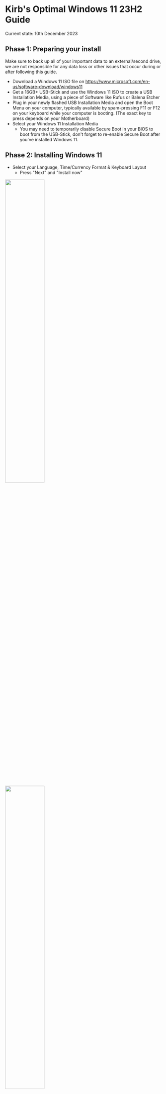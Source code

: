 # Kirb's Optimal Windows 11 23H2 Guide
Current state: 10th December 2023

## Phase 1: Preparing your install
Make sure to back up all of your important data to an external/second drive, we are not responsible for any data loss or other issues that occur during or after following this guide.

- Download a Windows 11 ISO file on https://www.microsoft.com/en-us/software-download/windows11
- Get a 16GB+ USB-Stick and use the Windows 11 ISO to create a USB Installation Media, using a piece of Software like Rufus or Balena Etcher
- Plug in your newly flashed USB Installation Media and open the Boot Menu on your computer, typically available by spam-pressing F11 or F12 on your keyboard while your computer is booting. (The exact key to press depends on your Motherboard)
- Select your Windows 11 Installation Media
	- You may need to temporarily disable Secure Boot in your BIOS to boot from the USB-Stick, don't forget to re-enable Secure Boot after you've installed Windows 11.


## Phase 2: Installing Windows 11
- Select your Language, Time/Currency Format & Keyboard Layout
	- Press "Next" and "Install now"

<img src="../../media/win11tutorial/win11tutorial_001.png" width="50%" style="float: left; margin-right: 10px;">
<div style="clear: both;"></div>

<img src="../../media/win11tutorial/win11tutorial_002.png" width="50%" style="float: left; margin-right: 10px;">
<div style="clear: both;"></div>

- Click on "I don't have a product key" (We will come back to this later :3)
- Select "Windows 11 Pro", press "Next" and accept the eula

<img src="../../media/win11tutorial/win11tutorial_004.png" width="50%" style="float: left; margin-right: 10px;">
<div style="clear: both;"></div>

<img src="../../media/win11tutorial/win11tutorial_005.png" width="50%" style="float: left; margin-right: 10px;">
<div style="clear: both;"></div>

<img src="../../media/win11tutorial/win11tutorial_006.png" width="50%" style="float: left; margin-right: 10px;">
<div style="clear: both;"></div>

- Choose "Customized: Install Windows only (advanced)"

- Select the drive/partition you want to install Windows 11 to (Marked in blue)
	- If you see multiple partitions on the drive you want to install Windows to, you must select and delete each partition to use the entire drive for the new install
	- Make sure you're selecting the correct drive! When you proceed from this page, the selected drive or partition will be fully formatted and all data will be lost!
		- If you're unsure, physically disconnect every drive until you only have your USB-Stick and the drive you want to install windows to. Press "Refresh" after disconnecting a storage device
- Press "Next" and wait for Windows to format and install to the selected drive

<img src="../../media/win11tutorial/win11tutorial_007.png" width="50%" style="float: left; margin-right: 10px;">
<div style="clear: both;"></div>

<img src="../../media/win11tutorial/win11tutorial_009.png" width="50%" style="float: left; margin-right: 10px;">
<div style="clear: both;"></div>

<img src="../../media/win11tutorial/win11tutorial_011.png" width="50%" style="float: left; margin-right: 10px;">
<div style="clear: both;"></div>


## Phase 3: Setting up Windows 11
!!! Disconnect your Computer from the Internet by unplugging your computer from ethernet and don't connect to a Wifi network during the setup phase !!!
- Select your Country/Region and proceed with "Yes"
- Select your Keyboard layout and proceed with "Yes"
	- Add a second keyboard layout if you wish, in my case I'll "Skip" since I don't need it
- When Windows prompts you to connect to a network, click on "I don't have internet" and "Continue with limited setup", this will let us create a local account instead of being forced to tie our machine to a microsoft account
	- You can sign in to the Microsoft Store seperately later on if you need to access purchased software, the difference is that you will only be logged in on the Microsoft Store, not the entire OS
- Choose a hostname for your computer and proceed with "Next"
- Choose a username for your new local account and proceed with "Next"
	- If you have to select between a "Personal Account" and a "Work or Business account" and log in to an account, make sure you're disconnected from any wired and wireless networks, power off your machine and start again from Phase 3
- Enter and confirm your password
- You are now prompted to answer three "Security Questions" that can be used to reset your local accounts' password in case you forget it.
	- I heavily recommend not answering these 'Security Questions' truthfully, as it's not very hard for a third party to find this information, especially if you've already been victim to online data breaches or use social media. Instead, use totally bogus answers and note them down in a password manager or another kind of encrypted vault to keep them safe


### Phase 3.5: Giving Microsoft the middle finger
- After creating your local account, Windows now asks you for permission to collect all sorts of privacy-intrusive data. If you don't get the memo, say NO to ALL FOLLOWING PROMPTS just like on the following screenshots.
	- Note that this does not exactly 'disable' all telemetry, but we'll get back on that later!


## Phase 4: The Desktop
Congratulations, we're now on the desktop! Now you can happily unplug your USB-Stick with the Windows Installation Media, but we're far from done now!
- Delete the "Microsoft Edge" Icon from your desktop if you don't use edge, or just use the Taskbar instead
- Unpin Microsoft Edge / Microsoft Store from the Taskbar if you don't use them often
- Search and open 'Edit Group Policy' from the Start Menu / Windows Search
	- This will open the Group Policy Editor, if you don't know what you're doing, don't change anything!
- Under "Computer Configuration", open "Administrative Templates" -> "Windows Components" -> "Data Collection and Preview Builds" and double-click on "Allow Diagnostic Data"
- In the "Allow Diagnostic Data" window, select "Disabled" and apply changes.
- Close the Group Policy Editor

- Reconnect your computer to the Network, plug in the Ethernet cable or connect your computer to a Wifi network
- Open the Terminal as administrator
- Enter the following command or copy it from https://github.com/massgravel/Microsoft-Activation-Scripts to open the "Microsoft Activation Script" by Massgravel
'irm https://massgrave.dev/get | iex'
- This should open a new window, click on it and select "[7] Extras" by pressing "7" on your Keyboard
- Select "[1] Change Windows Edition" by pressing "1" on your Keyboard
- Select "[6] Enterprise" by pressing "6" and "Enter" on your Keyboard
- Wait until it finishes and press "Enter" to return
- Restart your system

- Open the Terminal as administrator once again
- Press "Up" and "Enter" on your Keyboard to run to open the MAS Script again
- Select "[1] HWID | Windows | Permanent" by pressing "1" on your Keyboard
- Wait until it finishes and press "Enter" to return
- Close the Script and the Terminal

- Open the System Settings and update your system under...
- "Windows Update"
	- "Advanced Options"; Scroll down to "Delivery Optimization" and disable "Allow downloads from other PCs"
	- Check for updates
	- Get off your desk and take a break, let Windows Update do its thing (It'll take quite a while)
	- When the updates are done, click on "Restart Now"
		- Note that you may need to repeat this cycle of updating and restarting a couple more times to be fully up to date, mileage may vary!

- Before proceeding, make sure to download and install all Drivers from your Manufacturer's/Motherboard's Product page

- Open the System Settings and configure...

- "Privacy & Security"
	- "General"; Disable every toggle
	- "Inking & typing personalization"; Disable "Customised inking and typing dictionary"
		- Go to "Customized dictionary" and click on "Clear your customized dictionary"
	- "Diagnostics & feedback"; Click on the "Delete" button under "Delete diagnostic data". Set the "Feedback frequency" to "Never"
	- "Activity history"; Disable "Store my activity history on this device" and click on "Clear history"
	- "Search permissions"; Disable "Cloud content search" for Microsoft and Work/School accounts. Disable and clear "Search history on this device". Disable "Show search highlights". Turn off SafeSearch at your own discretion if you're fine with potentially viewing adult content.

- "System"
	- "Display"; Configure your display settings with the correct Resolution, Refresh Rate, Display Order and Scale dependant on your setup. Optionally enable Night Light for comfortable viewing at night
		- Note that you may need to update your graphics drivers to use a higher resolution/refresh rate
	- "Notifications"; Open the "Additional Settings" dropdown and disable the three checkboxes about Suggestions and Tips (They aren't very helpful)
	- "Power"; Set your "Screen and sleep" settings to your liking, I prefer a shorter timeout time in case I forget to lock my screen.
- "Bluetooth & Devices"
	- "Devices"; Pair Bluetooth devices such as wireless mice, controllers or headphones
	- "Mouse"; Adjust Mouse Settings to your liking, I recommend disabling "Enhanced pointer precision" under "Advanced Mouse Settings" -> "Pointer Options"
- "Personalization"
	- "Colors"; To enable Dark Mode, select "Dark" under "Choose your mode". You can also change your accent color if you wish
	- "Lock Screen"; I prefer switching from "Windows Spotlight" to a "picture" under "Personalise your lock screen" and disabling "Get fun facts, tips, tricks and more on your lock screen"
	- "Start"; Switch to the "More pins" layout and disabling "Show recently added apps" and "Show recommendations for tips, shortcuts, new apps, and more"
	- "Taskbar"; I hide the Search, Task view and Widget buttons, but do what fits with your workflow!
		- Under "Taskbar behaviors"; You can set the "Taskbar alignment" for your app icons to be aligned to the center or to the left
- "Accounts"
	- "Your info"; Set a profile picture under "Adjust your photo"
	- "Sign-in options"; Enable alternative sign-in methods to your preference, for higher security don't rely on biometrics and use a hardware-key if possible
- "Apps"
	- Navigate to "Installed Apps". As you can see, there's a LOAD of bloatware that comes preinstalled with windows, we will now clean this machine up!
	- I typically uninstall the following apps, as most of the time there are much more viable and feature-rich alternatives out there, but this is your computer! So take this list with a grain of salt and keep the apps that you need for your workflow, this is simply my opinion:
		- "Clipchamp - Video Editor" - Alternatives: Kdenlive, Davinci Resolve, Premiere Pro
		- "Cortana"
		- "Feedback Hub"
		- "Films & TV"
		- "Mail and Calendar" - Alternatives: Thunderbird
		- "Maps"
		- "Media Player" - Alternatives: VLC Media Player, MPC-HC - More of a preference thing, the default media player is fine
		- "Microsoft News"
		- "Microsoft OneDrive" - Resource intensive, and unless you're deeply tied into OneDrive, use a privacy respecting solution that doesn't scan through your files.
		- "Microsoft To Do"
		- "Notepad" - Alternatives: Notepad++,
		- "Office" - Alternatives: Libreoffice, OnlyOffice - Unless you're deeply tied into the Office Suite (Work/School)
		- "Outlook (new)" - Alternatives: Thunderbird
		- "Paint" - Alternatives: Paint.net
		- "People"
		- "Power Automate"
		- "Quick Assist"
		- "Solitaire Collection"
		- "Sticky Notes"
		- "Voice Recorder"

- Clean up your Start Menu, remove all of the ads by right-clicking and clicking on uninstall/unpin from start

- Open the File Explorer
- Click on the "..." button at the top bar and go to "Options"
- Under "View", change the following settings:
	- Enable "Display the full path in the title bar"
	- Enable "Show hidden files, folders and drives"
	- Disable "Hide empty drives"
	- Disable "Hide extensions for known file types"
	- Enable "Launch folder windows in a seperate process"
	- Enable "Use check boxes to select items"
- Apply changes

- Open Microsoft Edge
	- Click "Don't allow" whenever possible, skip every prompt to log in to a microsoft account.
- Enter "winaerotweaker.com" on your search bar and download "Winaero Tweaker" on the website
- Open the "winaerotweaker.zip" file and run the setup.exe
- Install Winaero Tweaker, make sure to select the "Portable Mode" on the second page.
- Open the File Explorer and open "This PC" -> "C:" -> WinaeroTweaker -> "WinaeroTweaker.exe"
- Change the following tweaks inside the program:
	- Enable "Classic Full Context Menus" to restore the Windows 10 Right-Click context menus
	- Enable "Automatic Registry Backup"
	- Enable "Verbose Logon Messages"
	- Click on Restart Explorer
- Close Winaero Tweaker

- Right click the Taskbar
- Open the Task Manager
	- Open "Startup apps"
	- Disable Programs that you don't need to autostart every time, for example microsoft edge. Make sure to check this after you've installed your software.
Congratulations! You now have successfully installed Windows 11, removed most of the crap that comes preloaded on it, and made it more usable. The only thing left to do is for you to install your software and make this machine your own!
Roughly 100 Processes and 1.5 - 2GB of RAM Usage after a reboot.

## Phase 5: Recommended Programs
This will be a list of programs I recommend you to install on windows. These are personal recommendations and you are free to use the software that you prefer

Web Browser: Firefox
E-Mail Client: Thunderbird
Media Player: W11 Media Player, VLC Media Player, MPC-HC
Text Editor: Notepad++
File Archiver: 7-Zip
Office Suite: Libreoffice, OnlyOffice
System Cleaner: Bleachbit
Anti-Virus: Windows Defender, Malwarebytes for manual scans
Hardware Info/Monitoring: Hwinfo64, CPU-Z, GPU-Z,
GPU Overclocking/Fan Tuning: MSI Afterburner

Tutorial
Tutorial123

